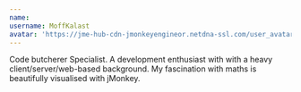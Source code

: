 ```yaml
---
name: 
username: MoffKalast
avatar: 'https://jme-hub-cdn-jmonkeyengineor.netdna-ssl.com/user_avatar/hub.jmonkeyengine.org/moffkalast/120/4606_2.png'
---
```

Code butcherer Specialist. A development enthusiast with with a heavy client/server/web-based background. My fascination with maths is beautifully visualised with jMonkey.
